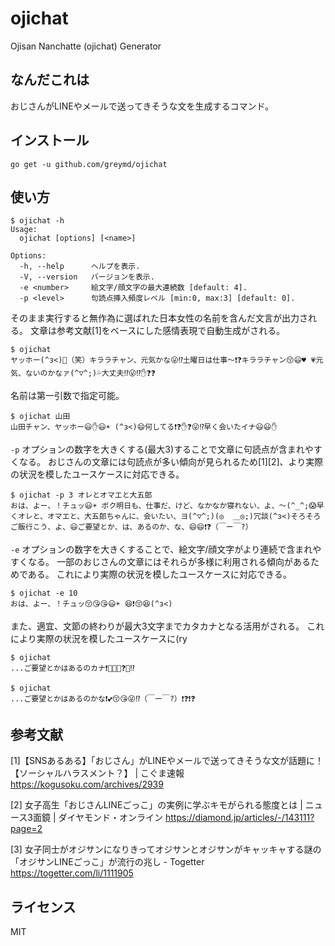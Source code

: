# ojichat

Ojisan Nanchatte (ojichat) Generator

## なんだこれは
おじさんがLINEやメールで送ってきそうな文を生成するコマンド。

## インストール

```
go get -u github.com/greymd/ojichat
```

## 使い方

```
$ ojichat -h
Usage:
  ojichat [options] [<name>]

Options:
  -h, --help      ヘルプを表示.
  -V, --version   バージョンを表示.
  -e <number>     絵文字/顔文字の最大連続数 [default: 4].
  -p <level>      句読点挿入頻度レベル [min:0, max:3] [default: 0].
```

そのまま実行すると無作為に選ばれた日本女性の名前を含んだ文言が出力される。
文章は参考文献[1]をベースにした感情表現で自動生成がされる。

```
$ ojichat
ヤッホー(^з<)🎵（笑）キララチャン、元気かな😜⁉️土曜日は仕事〜❗❓キララチャン😚😃♥ 💗元気、ないのかなァ(^▽^;)💦大丈夫⁉😜⁉️✋❓❓
```

名前は第一引数で指定可能。

```
$ ojichat 山田
山田チャン、ヤッホー😃✋😃☀ (^з<)😄何してる❗❓✋❓😜⁉️早く会いたイナ😃😃✋
```

`-p` オプションの数字を大きくする(最大3)することで文章に句読点が含まれやすくなる。
おじさんの文章には句読点が多い傾向が見られるため[1][2]、より実際の状況を模したユースケースに対応できる。


```
$ ojichat -p 3 オレとオマエと大五郎
おは、よー、！チュッ😃☀ ボク明日も、仕事だ、けど、なかなか寝れない、よ、〜(^_^;😱早くオレと、オマエと、大五郎ちゃんに、会いたい、ヨ(^▽^;)(◎  ＿◎;)冗談(^з<)そろそろご飯行こう、よ、😃ご要望とか、は、あるのか、な、😄😄❗❓（￣ー￣?）
```

`-e` オプションの数字を大きくすることで、絵文字/顔文字がより連続で含まれやすくなる。
一部のおじさんの文章にはそれらが多様に利用される傾向があるためである。
これにより実際の状況を模したユースケースに対応できる。

```
$ ojichat -e 10
おは、よー、！チュッ😚😘😘😃☀ 😆❗😚😆(^з<)
```

また、適宜、文節の終わりが最大3文字までカタカナとなる活用がされる。
これにより実際の状況を模したユースケースに(ry

```
$ ojichat
...ご要望とかはあるのカナ❗🎵😆💕❓😜⁉️

$ ojichat
...ご要望とかはあるのかな❗💕😚😘😜⁉️（￣ー￣?）❗❓❗❓
```

## 参考文献

[1]【SNSあるある】「おじさん」がLINEやメールで送ってきそうな文が話題に！【ソーシャルハラスメント？】 | こぐま速報
https://kogusoku.com/archives/2939

[2] 女子高生「おじさんLINEごっこ」の実例に学ぶキモがられる態度とは | ニュース3面鏡 | ダイヤモンド・オンライン
https://diamond.jp/articles/-/143111?page=2

[3] 女子同士がオジサンになりきってオジサンとオジサンがキャッキャする謎の「オジサンLINEごっこ」が流行の兆し - Togetter
https://togetter.com/li/1111905

## ライセンス

MIT
